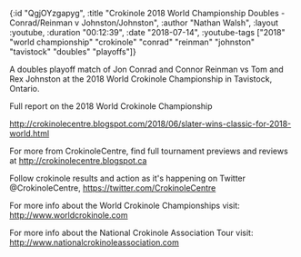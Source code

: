 {:id "QgjOYzgapyg",
 :title
 "Crokinole 2018 World Championship Doubles - Conrad/Reinman v Johnston/Johnston",
 :author "Nathan Walsh",
 :layout :youtube,
 :duration "00:12:39",
 :date "2018-07-14",
 :youtube-tags
 ["2018"
  "world championship"
  "crokinole"
  "conrad"
  "reinman"
  "johnston"
  "tavistock"
  "doubles"
  "playoffs"]}


A doubles playoff match of Jon Conrad and Connor Reinman vs Tom and Rex Johnston at the 2018 World Crokinole Championship in Tavistock, Ontario.

Full report on the 2018 World Crokinole Championship

http://crokinolecentre.blogspot.com/2018/06/slater-wins-classic-for-2018-world.html

For more from CrokinoleCentre, find full tournament previews and reviews at http://crokinolecentre.blogspot.ca

Follow crokinole results and action as it's happening on Twitter @CrokinoleCentre, https://twitter.com/CrokinoleCentre

For more info about the World Crokinole Championships visit: http://www.worldcrokinole.com

For more info about the National Crokinole Association Tour visit: http://www.nationalcrokinoleassociation.com
